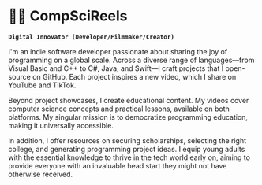 # 👨‍💻 CompSciReels

**`Digital Innovator (Developer/Filmmaker/Creator)`**

I'm an indie software developer passionate about sharing the joy of programming on a global scale. Across a diverse range of languages—from Visual Basic and C++ to C#, Java, and Swift—I craft projects that I open-source on GitHub. Each project inspires a new video, which I share on YouTube and TikTok.

Beyond project showcases, I create educational content. My videos cover computer science concepts and practical lessons, available on both platforms. My singular mission is to democratize programming education, making it universally accessible.

In addition, I offer resources on securing scholarships, selecting the right college, and generating programming project ideas. I equip young adults with the essential knowledge to thrive in the tech world early on, aiming to provide everyone with an invaluable head start they might not have otherwise received.
<!--
**CompSciReels/CompSciReels** is a ✨ _special_ ✨ repository because its `README.md` (this file) appears on your GitHub profile.

Here are some ideas to get you started:

- 🔭 I’m currently working on ...
- 🌱 I’m currently learning ...
- 👯 I’m looking to collaborate on ...
- 🤔 I’m looking for help with ...
- 💬 Ask me about ...
- 📫 How to reach me: ...
- 😄 Pronouns: ...
- ⚡ Fun fact: ...
-->
